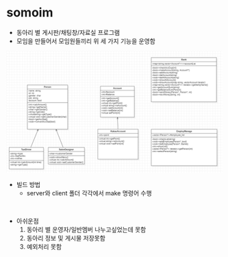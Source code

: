 # somoim

- 동아리 별 게시판/채팅창/자료실 프로그램
- 모임을 만들어서 모임원들끼리 위 세 가지 기능을 운영함

<img src="./src/img/umll.PNG">

<br>

- 빌드 방법
    - server와 client 폴더 각각에서 make 명령어 수행

<br>

- 아쉬운점
    1. 동아리 별 운영자/일반멤버 나누고싶었는데 못함
    2. 동아리 정보 및 게시물 저장못함
    3. 예외처리 못함